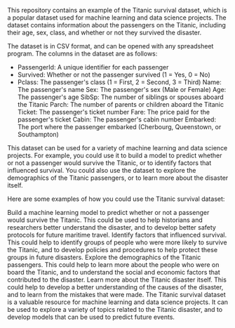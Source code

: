 This repository contains an example of the Titanic survival dataset, which is a popular dataset used for machine learning and data science projects. The dataset contains information about the passengers on the Titanic, including their age, sex, class, and whether or not they survived the disaster.

The dataset is in CSV format, and can be opened with any spreadsheet program. The columns in the dataset are as follows:

- PassengerId: A unique identifier for each passenger
- Survived: Whether or not the passenger survived (1 = Yes, 0 = No)
- Pclass: The passenger's class (1 = First, 2 = Second, 3 = Third)
Name: The passenger's name
Sex: The passenger's sex (Male or Female)
Age: The passenger's age
SibSp: The number of siblings or spouses aboard the Titanic
Parch: The number of parents or children aboard the Titanic
Ticket: The passenger's ticket number
Fare: The price paid for the passenger's ticket
Cabin: The passenger's cabin number
Embarked: The port where the passenger embarked (Cherbourg, Queenstown, or Southampton)

This dataset can be used for a variety of machine learning and data science projects. For example, you could use it to build a model to predict whether or not a passenger would survive the Titanic, or to identify factors that influenced survival. You could also use the dataset to explore the demographics of the Titanic passengers, or to learn more about the disaster itself.

Here are some examples of how you could use the Titanic survival dataset:

Build a machine learning model to predict whether or not a passenger would survive the Titanic. This could be used to help historians and researchers better understand the disaster, and to develop better safety protocols for future maritime travel.
Identify factors that influenced survival. This could help to identify groups of people who were more likely to survive the Titanic, and to develop policies and procedures to help protect these groups in future disasters.
Explore the demographics of the Titanic passengers. This could help to learn more about the people who were on board the Titanic, and to understand the social and economic factors that contributed to the disaster.
Learn more about the Titanic disaster itself. This could help to develop a better understanding of the causes of the disaster, and to learn from the mistakes that were made.
The Titanic survival dataset is a valuable resource for machine learning and data science projects. It can be used to explore a variety of topics related to the Titanic disaster, and to develop models that can be used to predict future events.
